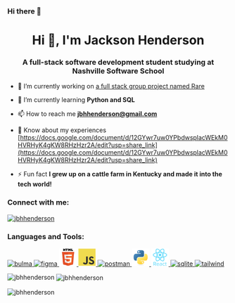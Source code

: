 ### Hi there 👋
<h1 align="center">Hi 👋, I'm Jackson Henderson</h1>
<h3 align="center">A full-stack software development student studying at Nashville Software School</h3>

- 🔭 I’m currently working on [a full stack group project named Rare](https://github.com/nss-day-cohort-62/rare-v1-server-wildlings)

- 🌱 I’m currently learning **Python and SQL**

- 📫 How to reach me **jbhhenderson@gmail.com**

- 📄 Know about my experiences [https://docs.google.com/document/d/12GYwr7uw0YPbdwsplacWEkM0HVRHyK4gKW8RHzHzr2A/edit?usp=share_link](https://docs.google.com/document/d/12GYwr7uw0YPbdwsplacWEkM0HVRHyK4gKW8RHzHzr2A/edit?usp=share_link)

- ⚡ Fun fact **I grew up on a cattle farm in Kentucky and made it into the tech world!**

<h3 align="left">Connect with me:</h3>
<p align="left">
<a href="https://linkedin.com/in/jbhhenderson" target="blank"><img align="center" src="https://raw.githubusercontent.com/rahuldkjain/github-profile-readme-generator/master/src/images/icons/Social/linked-in-alt.svg" alt="jbhhenderson" height="30" width="40" /></a>
</p>

<h3 align="left">Languages and Tools:</h3>
<p align="left"> <a href="https://bulma.io/" target="_blank" rel="noreferrer"> <img src="https://raw.githubusercontent.com/gilbarbara/logos/804dc257b59e144eaca5bc6ffd16949752c6f789/logos/bulma.svg" alt="bulma" width="40" height="40"/> </a> <a href="https://www.figma.com/" target="_blank" rel="noreferrer"> <img src="https://www.vectorlogo.zone/logos/figma/figma-icon.svg" alt="figma" width="40" height="40"/> </a> <a href="https://www.w3.org/html/" target="_blank" rel="noreferrer"> <img src="https://raw.githubusercontent.com/devicons/devicon/master/icons/html5/html5-original-wordmark.svg" alt="html5" width="40" height="40"/> </a> <a href="https://developer.mozilla.org/en-US/docs/Web/JavaScript" target="_blank" rel="noreferrer"> <img src="https://raw.githubusercontent.com/devicons/devicon/master/icons/javascript/javascript-original.svg" alt="javascript" width="40" height="40"/> </a> <a href="https://postman.com" target="_blank" rel="noreferrer"> <img src="https://www.vectorlogo.zone/logos/getpostman/getpostman-icon.svg" alt="postman" width="40" height="40"/> </a> <a href="https://www.python.org" target="_blank" rel="noreferrer"> <img src="https://raw.githubusercontent.com/devicons/devicon/master/icons/python/python-original.svg" alt="python" width="40" height="40"/> </a> <a href="https://reactjs.org/" target="_blank" rel="noreferrer"> <img src="https://raw.githubusercontent.com/devicons/devicon/master/icons/react/react-original-wordmark.svg" alt="react" width="40" height="40"/> </a> <a href="https://www.sqlite.org/" target="_blank" rel="noreferrer"> <img src="https://www.vectorlogo.zone/logos/sqlite/sqlite-icon.svg" alt="sqlite" width="40" height="40"/> </a> <a href="https://tailwindcss.com/" target="_blank" rel="noreferrer"> <img src="https://www.vectorlogo.zone/logos/tailwindcss/tailwindcss-icon.svg" alt="tailwind" width="40" height="40"/> </a> </p>

<p><img align="left" src="https://github-readme-stats.vercel.app/api/top-langs?username=jbhhenderson&show_icons=true&locale=en&layout=compact" alt="jbhhenderson" /></p>

<p>&nbsp;<img align="center" src="https://github-readme-stats.vercel.app/api?username=jbhhenderson&show_icons=true&locale=en" alt="jbhhenderson" /></p>

<p><img align="center" src="https://github-readme-streak-stats.herokuapp.com/?user=jbhhenderson&" alt="jbhhenderson" /></p>
